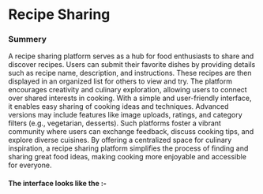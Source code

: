 <h1>
  Recipe Sharing
</h1>
<h3>
  Summery 
</h3>
<p>
  A recipe sharing platform serves as a hub for food enthusiasts to share and discover recipes. Users can submit their favorite dishes by providing details such as recipe name, description, and instructions. These recipes are then displayed in an organized list for others to view and try. The platform encourages creativity and culinary exploration, allowing users to connect over shared interests in cooking. With a simple and user-friendly interface, it enables easy sharing of cooking ideas and techniques. Advanced versions may include features like image uploads, ratings, and category filters (e.g., vegetarian, desserts). Such platforms foster a vibrant community where users can exchange feedback, discuss cooking tips, and explore diverse cuisines. By offering a centralized space for culinary inspiration, a recipe sharing platform simplifies the process of finding and sharing great food ideas, making cooking more enjoyable and accessible for everyone.
</p>
<h4>
  The interface looks like the :-
</h4>
<img src ="" >
